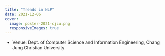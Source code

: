 ```yaml
---
title: "Trends in NLP"
date: 2021-12-06
cover:
  image: poster-2021-cjcu.png
  responsiveImages: true
---
```


- Venue: Dept. of Computer Science and Information Engineering, Chang Jung Christian University
